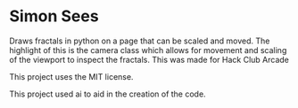 # Simon Sees

Draws fractals in python on a page that can be scaled and moved. The highlight of this is the camera class which allows for movement and scaling of the viewport to inspect the fractals. This was made for Hack Club Arcade

This project uses the MIT license.

This project used ai to aid in the creation of the code.